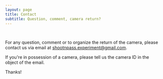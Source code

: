 ```yaml
---
layout: page
title: Contact
subtitle: Question, comment, camera return?
---
```


<br> 

For any question, comment or to organize the return of the camera, please contact us via email at [shootnpass.experiment@gmail.com](mailto:shootnpass.experiment@gmail.com).

If you're in possession of a camera, please tell us the camera ID in the object of the email. 

Thanks!

